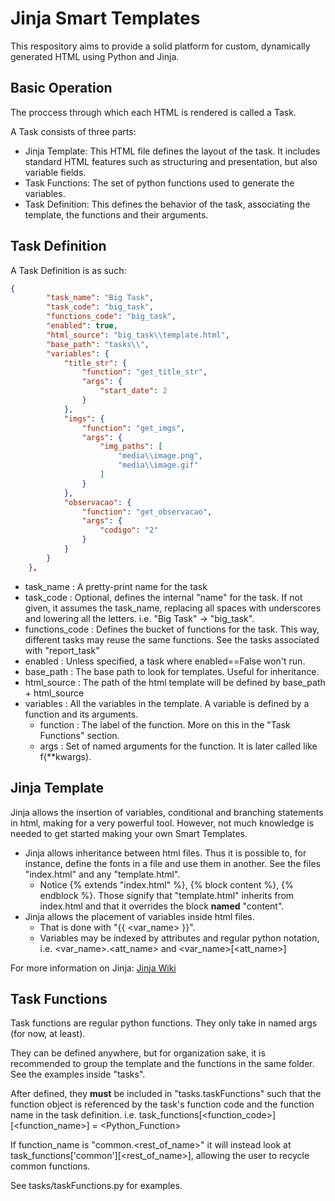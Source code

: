 # Jinja Smart Templates

This respository aims to provide a solid platform for custom, dynamically generated HTML using Python and Jinja.

## Basic Operation

The proccess through which each HTML is rendered is called a Task.

A Task consists of three parts:

* Jinja Template: This HTML file defines the layout of the task. It includes standard HTML features such as structuring and presentation, but also variable fields.
* Task Functions: The set of python functions used to generate the variables.
* Task Definition: This defines the behavior of the task, associating the template, the functions and their arguments.

## Task Definition

A Task Definition is as such:

```json
{
        "task_name": "Big Task",
        "task_code": "big_task",
        "functions_code": "big_task",
        "enabled": true,
        "html_source": "big_task\\template.html",
        "base_path": "tasks\\",
        "variables": {
            "title_str": {
                "function": "get_title_str",
                "args": {
                    "start_date": 2
                }
            },
            "imgs": {
                "function": "get_imgs",
                "args": {
                    "img_paths": [
                        "media\\image.png",
                        "media\\image.gif"
                    ]
                }
            },
            "observacao": {
                "function": "get_observacao",
                "args": {
                    "codigo": "2"
                }
            }
        }
    },
```

* task_name : A pretty-print name for the task
* task_code : Optional, defines the internal "name" for the task. If not given, it assumes the task_name, replacing all spaces with underscores and lowering all the letters. i.e. "Big Task" -> "big_task".
* functions_code : Defines the bucket of functions for the task. This way, different tasks may reuse the same functions. See the tasks associated with "report_task"
* enabled : Unless specified, a task where enabled==False won't run.
* base_path : The base path to look for templates. Useful for inheritance.
* html_source : The path of the html template will be defined by base_path + html_source
* variables : All the variables in the template. A variable is defined by a function and its arguments.
  * function : The label of the function. More on this in the "Task Functions" section.
  * args : Set of named arguments for the function. It is later called like f(**kwargs).

## Jinja Template

Jinja allows the insertion of variables, conditional and branching statements in html, making for a very powerful tool. However, not much knowledge is needed to get started making your own Smart Templates.

* Jinja allows inheritance between html files. Thus it is possible to, for instance, define the fonts in a file and use them in another. See the files "index.html" and any "template.html".
  * Notice {% extends "index.html" %}, {% block content %}, {% endblock %}. Those signify that "template.html" inherits from index.html and that it overrides the block **named** "content".
* Jinja allows the placement of variables inside html files.
  * That is done with "{{ <var_name> }}".
  * Variables may be indexed by attributes and regular python notation, i.e. <var_name>.<att_name> and <var_name>[<att_name>]

For more information on Jinja: [Jinja Wiki](https://jinja.palletsprojects.com/en/)

## Task Functions

Task functions are regular python functions. They only take in named args (for now, at least).

They can be defined anywhere, but for organization sake, it is recommended to group the template and the functions in the same folder. See the examples inside "tasks".

After defined, they **must** be included in "tasks.taskFunctions" such that the function object is referenced by the task's function code and the function name in the task definition. i.e. task_functions[<function_code>][<function_name>] = <Python_Function>

If function_name is "common.<rest_of_name>" it will instead look at task_functions['common'][<rest_of_name>], allowing the user to recycle common functions.

See tasks/taskFunctions.py for examples.

